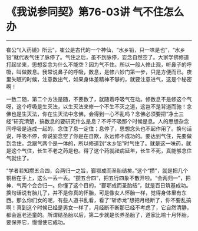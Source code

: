 # 《我说参同契》第76-03讲 气不住怎么办

------

崔公“《入药镜》所云”，崔公是古代的一个神仙，“水乡铅，只一味是也”，“水乡铅”就代表气住了脉停了。气住之后，虽不到脉停，妄念自然空了。大家学佛修道打起坐来，思想妄念为什么不能空？因为气不住。所以一般人修止观，听鼻子的呼吸，叫做数息。我常说鼻子的呼吸，数息，是修六妙门第一步，只是方便而已。夜里失眠的时候，注意数出气，如果身体差精神不够的，就要注意进气，这是个秘密啊！

一数二随，第二个方法是随，不要数了，就随着呼吸气在动。修数息不是修这个气呀，这个呼吸是生灭法，以生灭法来修一个不生不灭之道，这岂不是背道而驰！念佛也是生灭法，你在生灭法中念佛，会得到一心不乱吗？念佛必须要把“净土三经”研究清楚，搞数息的要研究什么是息？不呼不吸那个时候是息。人的思想杂念同呼吸是连成一起的，念住了息一定住；息停了，思想念头也不起作用了。换句话说，呼吸不停，你说妄念空了你是在自欺，永远修不成功的。要达到气住，先要做到念住，念跟气两个是一体的，所以修道到“水乡铅”时气住了。就是这一味药，就是这个气住，长生不老之药是也。得了这个药就祛病延年，长生不死，真能够念住气就住了。

“学者若知攒五合四，会两归一之旨，鄞鄂成而圣胎结矣。”这个“攒”，就是把几个铜板在手上，这么一丢一丢。“攒五合四”，把五行四象不散开啦。“会两归一”，把神、气两个会合归一。你懂了这个目的，“鄞鄂成而圣胎结”，就是百日筑基成功。换句话说有胎儿了，并不是你真的怀胎，可是像女人怀胎一样，觉得身体里有东西。那么你们女的呢，有些人道书乱看，看了“斩赤龙”想把月经断了，你不要乱搞啊！真到这个时候已经是男女一样了，月经断不断那已经不考虑了，它自然清静，都会返老还童的。所谓结圣胎以后，第二步就是长养圣胎了，道家比喻十月怀胎，要保养它，慢慢使它成功。